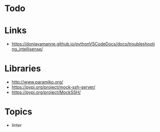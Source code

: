 # Todo

# Links
* https://donjayamanne.github.io/pythonVSCodeDocs/docs/troubleshooting_intellisense/

# Libraries
* http://www.paramiko.org/
* https://pypi.org/project/mock-ssh-server/
* https://pypi.org/project/MockSSH/

# Topics
* linter
